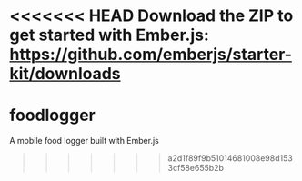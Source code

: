 <<<<<<< HEAD
Download the ZIP to get started with Ember.js: <https://github.com/emberjs/starter-kit/downloads>
=======
foodlogger
==========

A mobile food logger built with Ember.js
>>>>>>> a2d1f89f9b51014681008e98d1533cf58e655b2b
